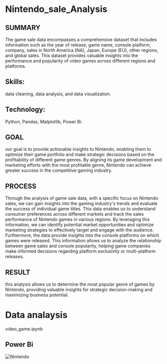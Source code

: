 # Nintendo_sale_Analysis

## SUMMARY 
The game sale data encompasses a comprehensive dataset that includes information such as the year of release, game name, console platform, company, sales in North America (NA), Japan, Europe (EU), other regions, and global sales. This dataset provides valuable insights into the performance and popularity of video games across different regions and platforms.

## Skills: 
data cleaning, data analysis, and data visualization.

## Technology: 
Python, Pandas, Matplotlib, Power Bi.

## GOAL 
our goal is to provide actionable insights to Nintendo, enabling them to optimize their game portfolio and make strategic decisions based on the profitability of different game genres. By aligning its game development and marketing efforts with the most profitable genre, Nintendo can achieve greater success in the competitive gaming industry.

## PROCESS 
Through the analysis of game sale data, with a specific focus on Nintendo sales, we can gain insights into the gaming industry's trends and evaluate the success of individual game titles. This data enables us to understand consumer preferences across different markets and track the sales performance of Nintendo games in various regions. By leveraging this information, we can identify potential market opportunities and optimize marketing strategies to effectively target and engage with the audience. Furthermore, the data provide insights into the console platforms on which games were released. This information allows us to analyze the relationship between game sales and console popularity, helping game companies make informed decisions regarding platform exclusivity or multi-platform releases.

## RESULT 
this analysis allows us to determine the most popular genre of games by Nintendo, providing valuable insights for strategic decision-making and maximizing business potential.

# Data analaysis 
 video_game.ipynb

## Power Bi 
![Nintendo](https://github.com/YounamS/Python_Projects-Panda-Numpy-Matplotlib/assets/40123305/871e4561-1636-4ef9-a6a4-a2f12159e624)



